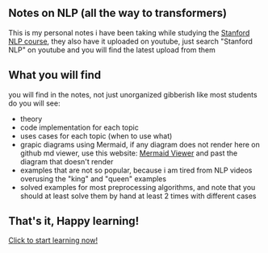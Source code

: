 ## Notes on NLP (all the way to transformers)
This is my personal notes i have been taking while studying the [Stanford NLP course](https://web.stanford.edu/class/cs224n/), they also have it uploaded on youtube, just search "Stanford NLP" on youtube and you will find the latest upload from them
## What you will find
you will find in the notes, not just unorganized gibberish like most students do
you will see:
- theory
- code implementation for each topic
- uses cases for each topic (when to use what)
- grapic diagrams using Mermaid, if any diagram does not render here on github md viewer, use this website: [Mermaid Viewer](https://mermaid.js.org/) and past the diagram that doesn't render
- examples that are not so popular, because i am tired from NLP videos overusing the "king" and "queen" examples
- solved examples for most preprocessing algorithms, and note that you should at least solve them by hand at least 2 times with different cases

## That's it, Happy learning!

[Click to start learning now!](https://github.com/Losif01/text-preprocessing-to-transformers-NLP-notes/blob/main/Notes.md)
